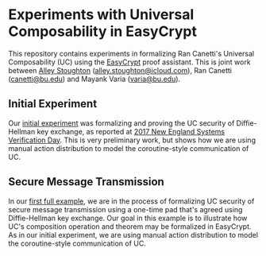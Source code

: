 Experiments with Universal Composability in EasyCrypt
====================================================================

This repository contains experiments in formalizing Ran Canetti's
Universal Composability (UC) using the
[EasyCrypt](https://www.easycrypt.info/trac/) proof assistant. This is
joint work between [Alley Stoughton](http://alleystoughton.us)
(alley.stoughton@icloud.com), Ran Canetti (canetti@bu.edu) and Mayank
Varia (varia@bu.edu).

Initial Experiment
--------------------------------------------------------------------

Our [initial experiment](../master/nesvd-2017) was formalizing and
proving the UC security of Diffie-Hellman key exchange, as reported at
[2017 New England Systems Verification
Day](http://svd.csail.mit.edu/2017/). This is very preliminary work,
but shows how we are using manual action distribution to model the
coroutine-style communication of UC.

Secure Message Transmission
--------------------------------------------------------------------

In our [first full example](../master/smc), we are in the process of
formalizing UC security of secure message transmission using a
one-time pad that's agreed using Diffie-Hellman key exchange. Our goal
in this example is to illustrate how UC's composition operation and
theorem may be formalized in EasyCrypt. As in our initial experiment,
we are using manual action distribution to model the coroutine-style
communication of UC.
